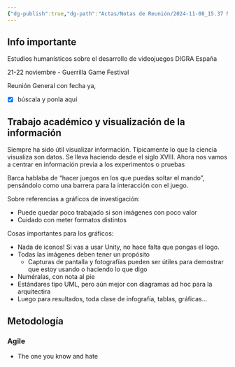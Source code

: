 ```yaml
---
{"dg-publish":true,"dg-path":"Actas/Notas de Reunión/2024-11-08_15.37 Notas de la reunión.md","permalink":"/actas/notas-de-reunion/2024-11-08-15-37-notas-de-la-reunion/"}
---
```


## Info importante

Estudios humanísticos sobre el desarrollo de videojuegos
DIGRA España

21-22 noviembre - Guerrilla Game Festival 

Reunión General con fecha ya, 
- [x] búscala y ponla aquí

## Trabajo académico y visualización de la información

Siempre ha sido útil visualizar información. Típicamente lo que la ciencia visualiza son datos. Se lleva haciendo desde el siglo XVIII.
Ahora nos vamos a centrar en información previa a los experimentos o pruebas

Barca hablaba de “hacer juegos en los que puedas soltar el mando”, pensándolo como una barrera para la interacción con el juego.

Sobre referencias a gráficos de investigación:
+ Puede quedar poco trabajado si son imágenes con poco valor
+ Cuidado con meter formatos distintos

Cosas importantes para los gráficos:
+ Nada de iconos! Si vas a usar Unity, no hace falta que pongas el logo.
+ Todas las imágenes deben tener un propósito
	+ Capturas de pantalla y fotografías pueden ser útiles para demostrar que estoy usando o haciendo lo que digo
+ Numéralas, con nota al pie
+ Estándares tipo UML, pero aún mejor con diagramas ad hoc para la arquitectira
+ Luego para resultados, toda clase de infografía, tablas, gráficas…

## Metodología

### Agile
+ The one you know and hate